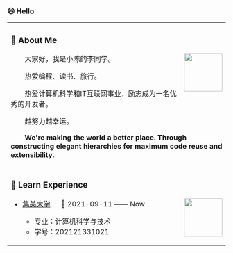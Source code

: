 
### 😄 Hello
<table>
<tr><td>

<!-- About me 关于我 -->
### 🤺 About Me

<img align="right" width="88" src="https://cdn.jsdelivr.net/gh/sun0225SUN/sun0225SUN/assets/images/steven.png" />

<p>&emsp;&emsp;大家好，我是小陈的李同学。</p>
<p>&emsp;&emsp;热爱编程、读书、旅行。</p>
<p>&emsp;&emsp;热爱计算机科学和IT互联网事业，励志成为一名优秀的开发者。</p>
<p>&emsp;&emsp;越努力越幸运。</p>
<p><strong>&emsp;&emsp;We're making the world a better place. Through constructing elegant hierarchies for maximum code reuse and extensibility.</strong></p>
</td></tr>

<tr><td>
  
### 🏢 Learn Experience
<img align="right" width="88" src="https://upload.wikimedia.org/wikipedia/zh/thumb/2/2f/Jimei_University_logo.svg/1920px-Jimei_University_logo.svg.png"/>

- [集美大学](https://www.jmu.edu.cn/) &emsp; 📌 2021-09-11 —— Now
  
  - 专业：计算机科学与技术
  - 学号：202121331021

</td>
</tr>
